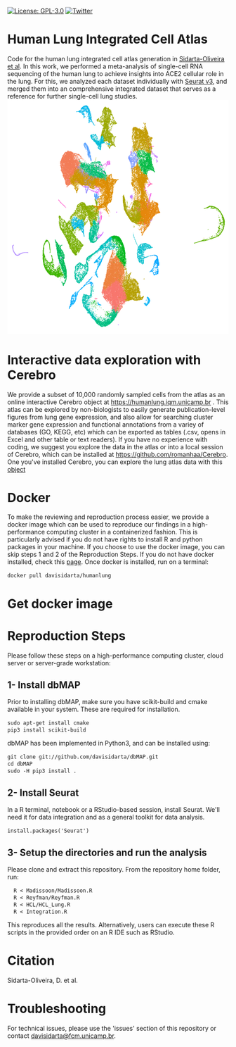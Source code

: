 [![License: GPL-3.0](https://img.shields.io/badge/License-GNU--GLP%20v3.0-green.svg)](https://opensource.org/licenses/GPL-3.0)
[![Twitter](https://img.shields.io/twitter/url/https/twitter.com/DaviSidarta.svg?label=Follow%20%40DaviSidarta&style=social)](https://twitter.com/DaviSidarta)


# Human Lung Integrated Cell Atlas
  Code for the human lung integrated cell atlas generation in [Sidarta-Oliveira et al](https://www.medrxiv.org/content/10.1101/2020.06.02.20120634v2). In this work, we performed a meta-analysis of single-cell RNA sequencing of the human lung to achieve insights into ACE2 cellular role in the lung. For this, we analyzed each dataset individually with [Seurat v3](https://github.com/satijalab/seurat), and merged them into an comprehensive integrated dataset that serves as a reference for further single-cell lung studies. 
    ![Human Lung Integrated Cell Atlas](https://github.com/davisidarta/humanlung/blob/master/Lung.png)


# Interactive data exploration with Cerebro
  We provide a subset of 10,000 randomly sampled cells from the atlas as an online interactive Cerebro object at https://humanlung.iqm.unicamp.br . This atlas can be explored by non-biologists to easily generate publication-level figures from lung gene expression, and also allow for searching cluster marker gene expression and functional annotations from a variey of databases (GO, KEGG, etc) which can be exported as tables (.csv, opens in Excel and other table or text readers). If you have no experience with coding, we suggest you explore the data in the atlas or into a local session of Cerebro, which can be installed  at https://github.com/romanhaa/Cerebro. One you've installed Cerebro, you can explore the lung atlas data with this [object](https://figshare.com/s/169a53cccfe5b341d1fb) 

# Docker 
  To make the reviewing and reproduction process easier, we provide a docker image which can be used to reproduce our findings in a high-performance computing cluster in a containerized fashion. This is particularly advised if you do not have rights to install R and python packages in your machine. If you choose to use the docker image, you can skip steps 1 and 2 of the Reproduction Steps. If you do not have docker installed, check this [page](https://docs.docker.com/get-docker/).
  Once docker is installed, run on a terminal:
  
  ```
  docker pull davisidarta/humanlung
  ```
  
  # Get docker image

# Reproduction Steps
  Please follow these steps on a high-performance computing cluster, cloud server or server-grade workstation:
  
## 1- Install dbMAP
  Prior to installing dbMAP, make sure you have scikit-build and cmake available in your system. These are required for installation.
  ```
  sudo apt-get install cmake
  pip3 install scikit-build
  ```
dbMAP has been implemented in Python3, and can be installed using:

```
git clone git://github.com/davisidarta/dbMAP.git
cd dbMAP
sudo -H pip3 install .
```
## 2- Install Seurat
  In a R terminal, notebook or a RStudio-based session, install Seurat. We'll need it for data integration and as a general toolkit for data analysis.

```
install.packages('Seurat')
```
## 3- Setup the directories and run the analysis
  
  Please clone and extract this repository. From the repository home folder, run:
  
```  
  R < Madissoon/Madissoon.R
  R < Reyfman/Reyfman.R
  R < HCL/HCL_Lung.R
  R < Integration.R
 ```  
  This reproduces all the results. Alternatively, users can execute these R scripts in the provided order on an R IDE such as RStudio.
 
# Citation
Sidarta-Oliveira, D. et al. 

# Troubleshooting
  For technical issues, please use the 'issues' section of this repository or contact davisidarta@fcm.unicamp.br. 
